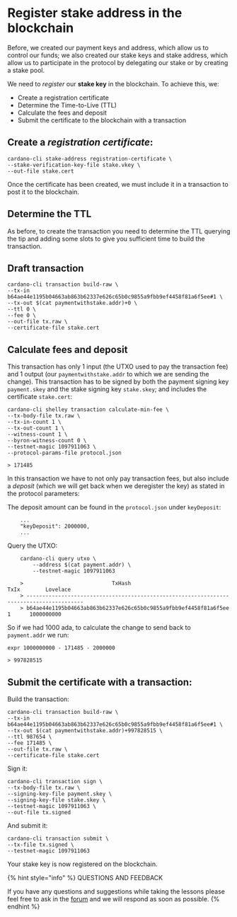# Register stake address in the blockchain

Before, we created our payment keys and address, which allow us to control our funds; we also created our stake keys and stake address, which allow us to participate in the protocol by delegating our stake or by creating a stake pool.

We need to _register_ our **stake key** in the blockchain. To achieve this, we:

* Create a registration certificate
* Determine the Time-to-Live \(TTL\)
* Calculate the fees and deposit   
* Submit the certificate to the blockchain with a transaction

## Create a _registration certificate_:

```text
cardano-cli stake-address registration-certificate \
--stake-verification-key-file stake.vkey \
--out-file stake.cert
```

Once the certificate has been created, we must include it in a transaction to post it to the blockchain.

## Determine the TTL

As before, to create the transaction you need to determine the TTL querying the tip and adding some slots to give you sufficient time to build the transaction.

## Draft transaction

```text
cardano-cli transaction build-raw \
--tx-in b64ae44e1195b04663ab863b62337e626c65b0c9855a9fbb9ef4458f81a6f5ee#1 \
--tx-out $(cat paymentwithstake.addr)+0 \
--ttl 0 \
--fee 0 \
--out-file tx.raw \
--certificate-file stake.cert
```

## Calculate fees and deposit

This transaction has only 1 input \(the UTXO used to pay the transaction fee\) and 1 output \(our `paymentwithstake.addr` to which we are sending the change\). This transaction has to be signed by both the payment signing key `payment.skey` and the stake signing key `stake.skey`; and includes the certificate `stake.cert`:

```text
cardano-cli shelley transaction calculate-min-fee \
--tx-body-file tx.raw \
--tx-in-count 1 \
--tx-out-count 1 \
--witness-count 1 \
--byron-witness-count 0 \
--testnet-magic 1097911063 \
--protocol-params-file protocol.json

> 171485
```

In this transaction we have to not only pay transaction fees, but also include a _deposit_ \(which we will get back when we deregister the key\) as stated in the protocol parameters:

The deposit amount can be found in the `protocol.json` under `keyDeposit`:

```text
    ...
    "keyDeposit": 2000000,
    ...
```

Query the UTXO:

```text
    cardano-cli query utxo \
        --address $(cat payment.addr) \
        --testnet-magic 1097911063

    >                            TxHash                                 TxIx        Lovelace
    > ----------------------------------------------------------------------------------------
    > b64ae44e1195b04663ab863b62337e626c65b0c9855a9fbb9ef4458f81a6f5ee     1      1000000000
```

So if we had 1000 ada, to calculate the change to send back to `payment.addr` we run:

```text
expr 1000000000 - 171485 - 2000000

> 997828515
```

## Submit the certificate with a transaction:

Build the transaction:

```text
cardano-cli transaction build-raw \
--tx-in b64ae44e1195b04663ab863b62337e626c65b0c9855a9fbb9ef4458f81a6f5ee#1 \
--tx-out $(cat paymentwithstake.addr)+997828515 \
--ttl 987654 \
--fee 171485 \
--out-file tx.raw \
--certificate-file stake.cert
```

Sign it:

```text
cardano-cli transaction sign \
--tx-body-file tx.raw \
--signing-key-file payment.skey \
--signing-key-file stake.skey \
--testnet-magic 1097911063 \
--out-file tx.signed
```

And submit it:

```text
cardano-cli transaction submit \
--tx-file tx.signed \
--testnet-magic 1097911063
```

Your stake key is now registered on the blockchain.

{% hint style="info" %}
QUESTIONS AND FEEDBACK

If you have any questions and suggestions while taking the lessons please feel free to ask in the [forum](https://forum.cardano.org/c/english/operators-talk/119) and we will respond as soon as possible.
{% endhint %}

